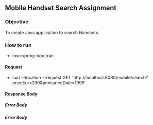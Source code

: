 ## Mobile Handset Search Assignment

### Objective
To create Java application to search Handsets.

### How to run
* mvn spring-boot:run

#### Request 
* curl --location --request GET 'http://localhost:8080/mobile/search?priceEur=200&announceDate=1999'

#### Response Body
##### Error Body 

##### Error Body  